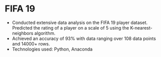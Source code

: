 # FIFA 19

- Conducted extensive data analysis on the FIFA 19 player dataset. Predicted the rating of a player on a scale of 5 using the K-nearest-neighbors algorithm.
- Achieved an accuracy of 93% with data ranging over 108 data points and 14000+ rows.
- Technologies used: Python, Anaconda



